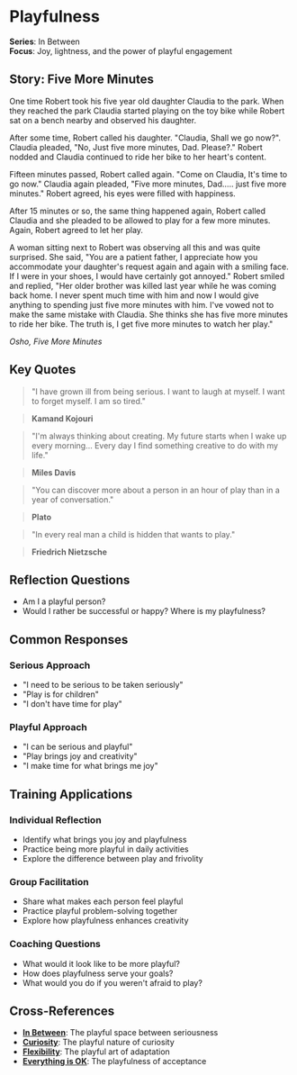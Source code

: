 # Playfulness

**Series**: In Between  
**Focus**: Joy, lightness, and the power of playful engagement

## Story: Five More Minutes

One time Robert took his five year old daughter Claudia to the park. When they reached the park Claudia started playing on the toy bike while Robert sat on a bench nearby and observed his daughter.

After some time, Robert called his daughter. "Claudia, Shall we go now?". Claudia pleaded, "No, Just five more minutes, Dad. Please?." Robert nodded and Claudia continued to ride her bike to her heart's content.

Fifteen minutes passed, Robert called again. "Come on Claudia, It's time to go now." Claudia again pleaded, "Five more minutes, Dad….. just five more minutes." Robert agreed, his eyes were filled with happiness.

After 15 minutes or so, the same thing happened again, Robert called Claudia and she pleaded to be allowed to play for a few more minutes. Again, Robert agreed to let her play.

A woman sitting next to Robert was observing all this and was quite surprised. She said, "You are a patient father, I appreciate how you accommodate your daughter's request again and again with a smiling face. If I were in your shoes, I would have certainly got annoyed." Robert smiled and replied, "Her older brother was killed last year while he was coming back home. I never spent much time with him and now I would give anything to spending just five more minutes with him. I've vowed not to make the same mistake with Claudia. She thinks she has five more minutes to ride her bike. The truth is, I get five more minutes to watch her play."

*Osho, Five More Minutes*

## Key Quotes

> "I have grown ill from being serious. I want to laugh at myself. I want to forget myself. I am so tired."

> **Kamand Kojouri**

> "I'm always thinking about creating. My future starts when I wake up every morning... Every day I find something creative to do with my life."

> **Miles Davis**

> "You can discover more about a person in an hour of play than in a year of conversation."

> **Plato**

> "In every real man a child is hidden that wants to play."

> **Friedrich Nietzsche**

## Reflection Questions

- Am I a playful person?
- Would I rather be successful or happy? Where is my playfulness?

## Common Responses

### **Serious Approach**
- "I need to be serious to be taken seriously"
- "Play is for children"
- "I don't have time for play"

### **Playful Approach**
- "I can be serious and playful"
- "Play brings joy and creativity"
- "I make time for what brings me joy"

## Training Applications

### **Individual Reflection**
- Identify what brings you joy and playfulness
- Practice being more playful in daily activities
- Explore the difference between play and frivolity

### **Group Facilitation**
- Share what makes each person feel playful
- Practice playful problem-solving together
- Explore how playfulness enhances creativity

### **Coaching Questions**
- What would it look like to be more playful?
- How does playfulness serve your goals?
- What would you do if you weren't afraid to play?

## Cross-References
- **[In Between](01-in-between.md)**: The playful space between seriousness
- **[Curiosity](02-curiosity.md)**: The playful nature of curiosity
- **[Flexibility](08-flexibility.md)**: The playful art of adaptation
- **[Everything is OK](13-everything-is-ok.md)**: The playfulness of acceptance
